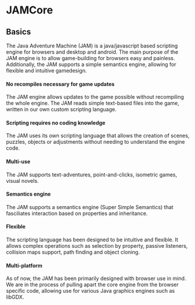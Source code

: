 # JAMCore

## Basics

The Java Adventure Machine (JAM) is a java/javascript based scripting engine for browsers and desktop and android. The main purpose of the JAM engine is to allow game-building for browsers easy and painless. Additionally, the JAM supports a simple semantics engine, allowing for flexible and intuitive gamedesign.

#### No recompiles necessary for game updates

The JAM engine allows updates to the game possible without recompiling the whole engine. The JAM reads simple text-based files into the game, written in our own custom scripting language.

#### Scripting requires no coding knowledge

The JAM uses its own scripting language that allows the creation of scenes, puzzles, objects or adjustments without needing to understand the engine code.

#### Multi-use

The JAM supports text-adventures, point-and-clicks, isometric games, visual novels.
#### Semantics engine

The JAM supports a semantics engine (Super Simple Semantics) that fasciliates interaction based on properties and inheritance.
#### Flexible

The scripting language has been designed to be intuitive and flexible. It allows complex operations such as selection by property, passive listeners, collision maps support, path finding and object cloning.
#### Multi-platform

As of now, the JAM has been primarily designed with browser use in mind. We are in the process of pulling apart the core engine from the browser specific code, allowing use for various Java graphics engines such as libGDX.
 
